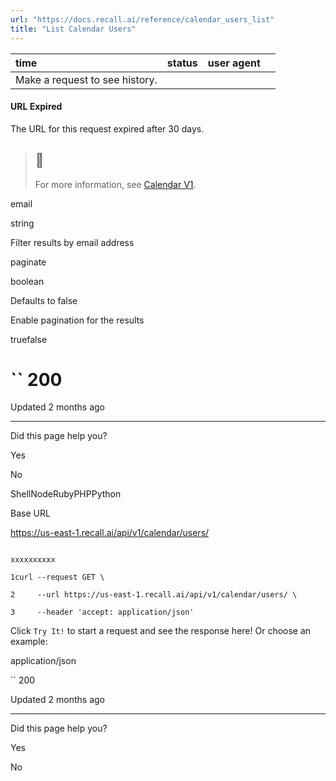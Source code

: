 ```yaml
---
url: "https://docs.recall.ai/reference/calendar_users_list"
title: "List Calendar Users"
---
```


| time | status | user agent |  |
| :-- | :-- | :-- | :-- |
| Make a request to see history. |

#### URL Expired

The URL for this request expired after 30 days.

> ## 📘
>
> For more information, see [Calendar V1](https://docs.recall.ai/docs/calendar-v1-1).

email

string

Filter results by email address

paginate

boolean

Defaults to false

Enable pagination for the results

truefalse

# `` 200

Updated 2 months ago

* * *

Did this page help you?

Yes

No

ShellNodeRubyPHPPython

Base URL

https://us-east-1.recall.ai/api/v1/calendar/users/

```

xxxxxxxxxx

1curl --request GET \

2     --url https://us-east-1.recall.ai/api/v1/calendar/users/ \

3     --header 'accept: application/json'

```

Click `Try It!` to start a request and see the response here! Or choose an example:

application/json

`` 200

Updated 2 months ago

* * *

Did this page help you?

Yes

No